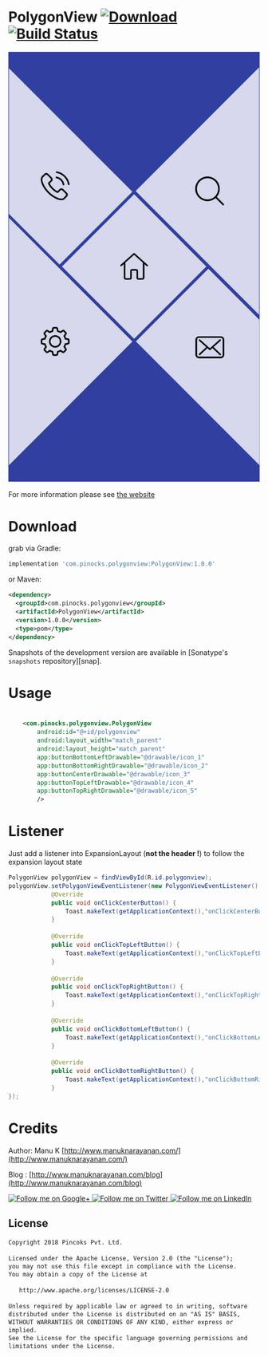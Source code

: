 # PolygonView  [ ![Download](https://api.bintray.com/packages/pinocks/maven/PolygonView/images/download.svg) ](https://bintray.com/pinocks/maven/PolygonView/_latestVersion) [![Build Status](https://travis-ci.org/pinocks/polygon-view.svg?branch=master)](https://travis-ci.org/pinocks/polygon-view)

![](extras/preview.jpg)

For more information please see [the website][1]



# Download

grab via Gradle:
```groovy
implementation 'com.pinocks.polygonview:PolygonView:1.0.0'
```
or Maven:
```xml
<dependency>
  <groupId>com.pinocks.polygonview</groupId>
  <artifactId>PolygonView</artifactId>
  <version>1.0.0</version>
  <type>pom</type>
</dependency>
```

Snapshots of the development version are available in [Sonatype's `snapshots` repository][snap].



# Usage

```xml

    <com.pinocks.polygonview.PolygonView
        android:id="@+id/polygonview"
        android:layout_width="match_parent"
        android:layout_height="match_parent"
        app:buttonBottomLeftDrawable="@drawable/icon_1"
        app:buttonBottomRightDrawable="@drawable/icon_2"
        app:buttonCenterDrawable="@drawable/icon_3"
        app:buttonTopLeftDrawable="@drawable/icon_4"
        app:buttonTopRightDrawable="@drawable/icon_5"
        />

```

# Listener

Just add a listener into ExpansionLayout (**not the header !**) to follow the expansion layout state

```java
PolygonView polygonView = findViewById(R.id.polygonview);
polygonView.setPolygonViewEventListener(new PolygonViewEventListener() {
            @Override
            public void onClickCenterButton() {
                Toast.makeText(getApplicationContext(),"onClickCenterButton",Toast.LENGTH_SHORT).show();
            }

            @Override
            public void onClickTopLeftButton() {
                Toast.makeText(getApplicationContext(),"onClickTopLeftButton",Toast.LENGTH_SHORT).show();
            }

            @Override
            public void onClickTopRightButton() {
                Toast.makeText(getApplicationContext(),"onClickTopRightButton",Toast.LENGTH_SHORT).show();
            }

            @Override
            public void onClickBottomLeftButton() {
                Toast.makeText(getApplicationContext(),"onClickBottomLeftButton",Toast.LENGTH_SHORT).show();
            }

            @Override
            public void onClickBottomRightButton() {
                Toast.makeText(getApplicationContext(),"onClickBottomRightButton",Toast.LENGTH_SHORT).show();
            }
});
```

# Credits

Author: Manu K [http://www.manuknarayanan.com/](http://www.manuknarayanan.com/)

Blog : [http://www.manuknarayanan.com/blog](http://www.manuknarayanan.com/blog)



<a href="https://plus.google.com/+manuknarayanan">
  <img alt="Follow me on Google+"
       src="https://raw.githubusercontent.com/florent37/DaVinci/master/mobile/src/main/res/drawable-hdpi/gplus.png" />
</a>
<a href="https://twitter.com/manuknarayanan">
  <img alt="Follow me on Twitter"
       src="https://raw.githubusercontent.com/florent37/DaVinci/master/mobile/src/main/res/drawable-hdpi/twitter.png" />
</a>
<a href="https://www.linkedin.com/in/manuknarayanan">
  <img alt="Follow me on LinkedIn"
       src="https://raw.githubusercontent.com/florent37/DaVinci/master/mobile/src/main/res/drawable-hdpi/linkedin.png" />
</a>



License
--------

    Copyright 2018 Pincoks Pvt. Ltd.

    Licensed under the Apache License, Version 2.0 (the "License");
    you may not use this file except in compliance with the License.
    You may obtain a copy of the License at

       http://www.apache.org/licenses/LICENSE-2.0

    Unless required by applicable law or agreed to in writing, software
    distributed under the License is distributed on an "AS IS" BASIS,
    WITHOUT WARRANTIES OR CONDITIONS OF ANY KIND, either express or implied.
    See the License for the specific language governing permissions and
    limitations under the License.


 [1]: http://pinocks.com
